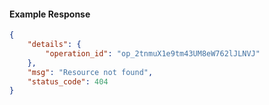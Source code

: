 <!-- Code generated for API Clients. DO NOT EDIT. -->

#### Example Response

```json
{
	"details": {
		"operation_id": "op_2tnmuX1e9tm43UM8eW762lJLNVJ"
	},
	"msg": "Resource not found",
	"status_code": 404
}
```
